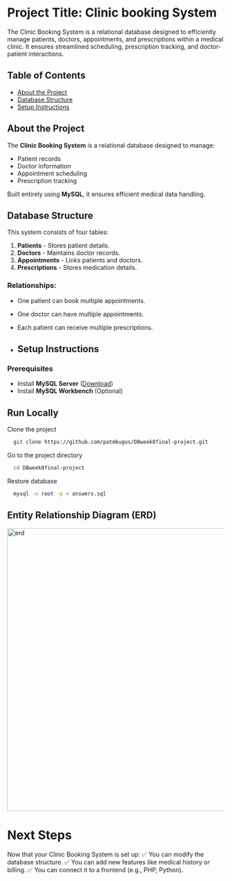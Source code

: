 # Project Title: Clinic booking System
The Clinic Booking System is a relational database designed to efficiently manage patients, doctors, appointments, and prescriptions within a medical clinic. It ensures streamlined scheduling, prescription tracking, and doctor-patient interactions.

## Table of Contents
- [About the Project](#about-the-project)
- [Database Structure](#database-structure)
- [Setup Instructions](#setup-instructions)

## About the Project
The **Clinic Booking System** is a relational database designed to manage:
- Patient records
- Doctor information
- Appointment scheduling
- Prescription tracking

Built entirely using **MySQL**, it ensures efficient medical data handling.
## Database Structure
This system consists of four tables:
1. **Patients** - Stores patient details.
2. **Doctors** - Maintains doctor records.
3. **Appointments** - Links patients and doctors.
4. **Prescriptions** - Stores medication details.

### Relationships:
- One patient can book multiple appointments.
- One doctor can have multiple appointments.
- Each patient can receive multiple prescriptions.

- ## Setup Instructions
### **Prerequisites**
- Install **MySQL Server** ([Download](https://dev.mysql.com/downloads/))
- Install **MySQL Workbench** (Optional)

## Run Locally

Clone the project

```bash
  git clone https://github.com/patmbugus/DBweek8final-project.git
```

Go to the project directory

```bash
  cd DBweek8final-project
```

Restore database

```bash
  mysql -u root -p < answers.sql
```





## Entity Relationship Diagram (ERD)

<img width="655" alt="erd" src="https://github.com/user-attachments/assets/86424993-e16a-45f0-92f7-517cd6c589ce" />

# Next Steps
Now that your Clinic Booking System is set up: ✅ You can modify the database structure. ✅ You can add new features like medical history or billing. ✅ You can connect it to a frontend (e.g., PHP, Python).




